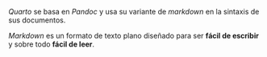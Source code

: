 _Quarto_ se basa en _Pandoc_ y usa su variante de _markdown_ en la sintaxis de sus documentos.

_Markdown_ es un formato de texto plano diseñado para ser __fácil de escribir__ y sobre todo __fácil de leer__.